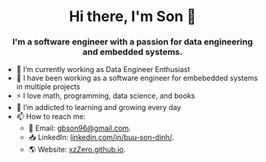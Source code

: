 <h1 align="center">Hi there, I'm Son 👋</h1>
<h3 align="center">I'm a software engineer with a passion for data engineering and embedded systems.</h3>

- 🔭 I’m currently working as Data Engineer Enthusiast
- 👯 I have been working as a software engineer for embebedded systems in multiple projects
- ⚡ I love math, programming, data science, and books
- 🌱 I’m addicted to learning and growing every day
- 📫 How to reach me: 
  - 📨 Email: [gbson96@gmail.com](mailto:gbson96@gmail.com).
  - 📥 LinkedIn: [linkedin.com/in/buu-son-dinh/](https://www.linkedin.com/in/buu-son-dinh/).
  - 🌎 Website: [xzZero.github.io](https://xzZero.github.io).
